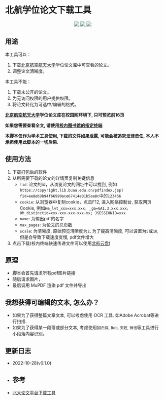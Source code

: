# 北航学位论文下载工具
<p align="center">
  <a href="https://github.com/zhangkaihua88" alt="开发者">
    <img src="https://img.shields.io/badge/开发者-幻华-blue?logo=github">
  </a>
  <a href="https://github.com/zhangkaihua88/BUAA-Postgraduate-Aischedule/" alt="version">
    <img src="https://img.shields.io/github/v/release/zhangkaihua88/BUAA-Thesis-Download?label=ver.&logo=">
  </a>
  <a href="https://github.com/zhangkaihua88/BUAA-Postgraduate-Aischedule/" alt="使用人数">
    <img src="https://img.shields.io/github/downloads/zhangkaihua88/BUAA-Thesis-Download/total?color=success">
    
  </a>
</p>

## 用途
本工具可以：
1. 下载[北京航空航天大学](https://paper.lib.buaa.edu.cn/index.action)学位论文库中可查看的论文。
2. 调整论文清晰度。

本工具不能：
1. 下载未公开的论文。
2. 为无访问权限的用户提供权限。
3. 将论文转化为可选中/编辑的格式。


**[北京航空航天大学](https://paper.lib.buaa.edu.cn/index.action)学位论文库在校园网环境下, 只可预览前16页**

**如果您需要查看全文, 请使用[校内图书馆的指定终端](https://paper.lib.buaa.edu.cn/newlist.action?encid=37)**

**本脚本仅作为学术工具使用, 下载的文件如果泄露, 可能会被追究法律责任, 本人不承担使用此脚本的一切后果.**

## 使用方法
1. 下载打包后的软件
2. 从所需要下载的论文的详情页复制关键信息
   - `fid`: 论文的id，从浏览论文的网址中可以找到, 例如`https://copyright.lib.buaa.edu.cn/pdfindex.jsp?fid=ee8eb9b94f66990ace67414e01b5ea8c`中的`123456`
   - `cookie`: 从浏览器中复制cookie，点击F12, 进入网络控制台, 获取网页Cookie, 例如`Hm_lvt_xxx=xxx,xxx; _ga=GA1.3.xxx.xxx; UM_distinctid=xxx-xxx-xxx-xxx-xx; JSESSIONID=xxx`
   - `name`: 为输出pdf的名字
   - `max_pages`: 为论文的总页数
   - `scale`: 为清晰度, 原始预览清晰度为`2`, 为了提高清晰度, 可以设置为`5`或`10`, 但是会导致下载速度变慢, pdf文件增大
3. 点击下载(校内终端快速传递文件可以使用[北航云盘](https://bhpan.buaa.edu.cn/#/))

## 原理
- 脚本会首先请求所有pdf图片链接
- 随后请求图片，
- 最后调用 MuPDF 渲染 pdf 文件并导出

## 我想获得可编辑的文本, 怎么办？
- 如果为了获得整篇文章文本, 可以考虑使用 OCR 工具. 如Adobe Acrobat等进行扫描.
- 如果为了获得某一段落或部分文本, 考虑使用如`白描`, `Bob`, `天若`, `微信`等工具进行小段落内容识别。

## 更新日志
- 2022-10-28(v0.1.0)
- ## 参考
- [北大论文平台下载工具](https://github.com/xiaotianxt/PKU-Thesis-Download)